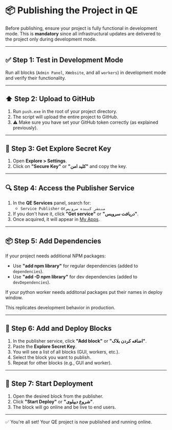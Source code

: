 # 📦 Publishing the Project in QE

Before publishing, ensure your project is fully functional in development mode. This is **mandatory** since all infrastructural updates are delivered to the project only during development mode.

---

## ✅ Step 1: Test in Development Mode

Run all blocks (`Admin Panel`, `XWebsite`, and all `workers`) in development mode and verify their functionality.

---

## ⬆️ Step 2: Upload to GitHub

1. Run `push.exe` in the root of your project directory.
2. The script will upload the entire project to GitHub.
3. ⚠️ Make sure you have set your GitHub token correctly (as explained previously).

---

## 🔐 Step 3: Get Explore Secret Key

1. Open **Explore > Settings**.
2. Click on **"Secure Key"** or **"کلید امن"** and copy the key.

---

## 🔍 Step 4: Access the Publisher Service

1. In the **QE Services** panel, search for:  
   - `Service Publisher` or `منتشر کننده سرویس`
2. If you don't have it, click **"Get service"** or **"دریافت سرویس"**.
3. Once acquired, it will appear in [My Apps](https://qepal.com/fa/app).

---

## 📦 Step 5: Add Dependencies

If your project needs additional NPM packages:

- Use **"add npm library"** for regular dependencies (added to `dependencies`).
- Use **"add -D npm library"** for dev dependencies (added to `devDependencies`).

If your python worker needs additonal packages put their names in deploy window.

This replicates development behavior in production.

---

## 🧱 Step 6: Add and Deploy Blocks

1. In the publisher service, click **"Add block"** or **"اضافه کردن بلاک"**.
2. Paste the **Explore Secret Key**.
3. You will see a list of all blocks (GUI, workers, etc.).
4. Select the block you want to publish.
5. Repeat for other blocks (e.g., GUI and worker).

---

## 🚀 Step 7: Start Deployment

1. Open the desired block from the publisher.
2. Click **"Start Deploy"** or **"شروع دیپلوی"**.
3. The block will go online and be live to end users.

---

✅ You're all set! Your QE project is now published and running online.